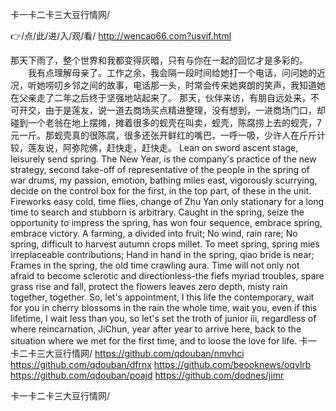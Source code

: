 
卡一卡二卡三大豆行情网/




👉/点/此/进/入/观/看/ http://wencao66.com?usvif.html




那天下雨了，整个世界和我都变得灰暗，只有与你在一起的回忆才是多彩的。
　　我有点理解母亲了。工作之余，我会隔一段时间给她打一个电话，问问她的近况，听她唠叨乡邻之间的故事，电话那一头，时常会传来她爽朗的笑声，我知道她在父亲走了二年之后终于坚强地站起来了。
	那天，伙伴来访，有朋自远处来，不可开交，由于是莲友，说一道去商场买点精进整理，没有想到，一进商场门口，却碰到一个老翁在地上摆摊，摊着很多的蚬壳在叫卖，蚬壳，陈腐捞上去的蚬壳，7元一斤。那蚬壳真的很陈腐，很多还张开鲜红的嘴巴，一呼一吸，少许人在斤斤计较，莲友说，阿弥陀佛，赶快走，赶快走。
Lean on sword ascent stage, leisurely send spring.
The New Year, is the company's practice of the new strategy, second take-off of representative of the people in the spring of war drums, my passion, emotion, bathing miles east, vigorously scurrying, decide on the control box for the first, in the top part, of these in the unit.
Fireworks easy cold, time flies, change of Zhu Yan only stationary for a long time to search and stubborn is arbitrary.
Caught in the spring, seize the opportunity to impress the spring, has won four sequence, embrace spring, embrace victory.
A farming, a divided into fruit;
No wind, rain rare;
No spring, difficult to harvest autumn crops millet.
To meet spring, spring mies irreplaceable contributions;
Hand in hand in the spring, qiao bride is near;
Frames in the spring, the old time crawling aura.
Time will not only not afraid to become sclerotic and directionless-the fiefs myriad troubles, spare grass rise and fall, protect the flowers leaves zero depth, misty rain together, together.
So, let's appointment, I this life the contemporary, wait for you in cherry blossoms in the rain the whole time, wait you, even if this lifetime, I wait less than you, so let's set the troth of junior iii, regardless of where reincarnation, JiChun, year after year to arrive here, back to the situation where we met for the first time, and to loose the love for life.
卡一卡二卡三大豆行情网/ https://github.com/qdouban/nmvhci
https://github.com/qdouban/dfrnx
https://github.com/beooknews/oqvlrb
https://github.com/qdouban/poajd
https://github.com/dodnes/jimr





卡一卡二卡三大豆行情网/
